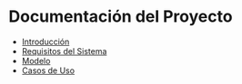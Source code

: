 # Documentación del Proyecto

- [Introducción](introduccion.md)
- [Requisitos del Sistema](requisitos.md)
- [Modelo](modelo.md)
- [Casos de Uso](casosDeUso.md)
